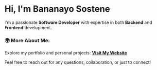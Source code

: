 # Hi, I'm Bananayo Sostene

I'm a passionate **Software Developer** with expertise in both **Backend** and **Frontend** development.

### 🌍 More About Me:
Explore my portfolio and personal projects:
[**Visit My Website**](https://bananayosostene.github.io/My-Brand-Sostene/UI/)

Feel free to reach out for any questions, collaboration, or just to connect!
